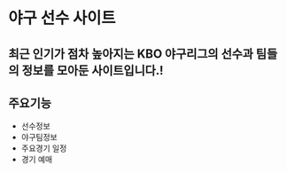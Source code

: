 <h1>야구 선수 사이트</h1>
<h2>최근 인기가 점차 높아지는 KBO 야구리그의 선수과 팀들의 정보를 모아둔 사이트입니다.! </h2>
<h2>주요기능</h2>
<ul>
  <li>선수정보</li>
  <li>야구팀정보</li>
  <li>주요경기 일정</li>
  <li>경기 예매</li>
</ul>

